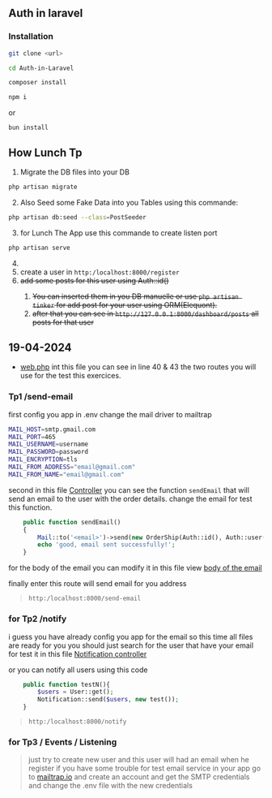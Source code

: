 ## Auth in laravel

### Installation
```bash
git clone <url> 
```
```bash
cd Auth-in-Laravel
```

```bash
composer install
```
```bash
npm i
```
or
```
bun install
```

## How Lunch Tp

1. Migrate the DB files into your DB
```bash
php artisan migrate
```
2. Also Seed some Fake Data into you Tables using this commande:
```bash 
php artisan db:seed --class=PostSeeder
```

3. for Lunch The App use this commande to create listen port

```bash
php artisan serve
```

4.  
5. create a user in `http:/localhost:8000/register`
6. <del>add some posts for this user using Auth::id()
   1. You can inserted them in you DB manuelle or use `php artisan tinker` for add post for your user using ORM(Elequont).
   2. after that you can see in `http://127.0.0.1:8000/dashboard/posts` all posts for that user
</del>

## 19-04-2024

- [web.php](routes/web.php)
int this file you can see in line 40 & 43 the two routes you will use for the test this exercices.

### Tp1 /send-email
first config you app
in .env
change the mail driver to mailtrap
```bash
MAIL_HOST=smtp.gmail.com
MAIL_PORT=465
MAIL_USERNAME=username
MAIL_PASSWORD=password
MAIL_ENCRYPTION=tls
MAIL_FROM_ADDRESS="email@gmail.com"
MAIL_FROM_NAME="email@gmail.com"
```
second in this file [Controller](app\Http\Controllers\OrderController.php)
you can see the function `sendEmail` that will send an email to the user with the order details.
change the email for test this function.

```php
    public function sendEmail()
    {
        Mail::to('<email>')->send(new OrderShip(Auth::id(), Auth::user()->name, Auth::user()->email));
        echo 'good, email sent successfully!';
    }
```

for the body of the email
you can modify it
in this file view
[body of the email](resources\views\mail\testmail.blade.php)

finally enter this route will send email for you address
> `http:/localhost:8000/send-email`

### for Tp2 /notify
i guess you have already config you app for the email
so this time all files are ready for you
you should just search for the user that have your email for test it 
in this file
[Notification controller](app\Http\Controllers\testNotifyCon.php)

or you can notify all users using this code 
```php
    public function testN(){
        $users = User::get();
        Notification::send($users, new test());
    }
```

> `http:/localhost:8000/notify`

### for Tp3 / Events / Listening

> just try to create new user 
> and this user will had an email when he register
> if you have some trouble for test email service in your app
> go to [mailtrap.io](https://mailtrap.io)
> and create an account and get the SMTP credentials
> and change the .env file with the new credentials
